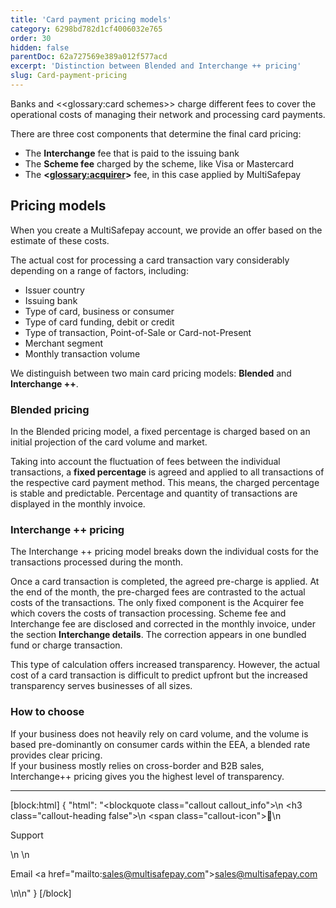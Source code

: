 ```yaml
---
title: 'Card payment pricing models'
category: 6298bd782d1cf4006032e765
order: 30
hidden: false
parentDoc: 62a727569e389a012f577acd
excerpt: 'Distinction between Blended and Interchange ++ pricing'
slug: Card-payment-pricing
---
```


Banks and <<glossary:card schemes>> charge different fees to cover the operational costs of managing their network and processing card payments.

There are three cost components that determine the final card pricing:

- The **Interchange** fee that is paid to the issuing bank
- The **Scheme fee** charged by the scheme, like Visa or Mastercard
- The **<<glossary:acquirer>>** fee, in this case applied by MultiSafepay

## Pricing models

When you create a MultiSafepay account, we provide an offer based on the estimate of these costs.

The actual cost for processing a card transaction vary considerably depending on a range of factors, including:

- Issuer country
- Issuing bank 
- Type of card, business or consumer 
- Type of card funding, debit or credit
- Type of transaction, Point-of-Sale or Card-not-Present
- Merchant segment
- Monthly transaction volume

We distinguish between two main card pricing models: **Blended** and **Interchange ++**.

### Blended pricing

In the Blended pricing model, a fixed percentage is charged based on an initial projection of the card volume and market.

Taking into account the fluctuation of fees between the individual transactions, a **fixed percentage** is agreed and applied to all transactions of the respective card payment method. This means, the charged percentage is stable and predictable.  Percentage and quantity of transactions are displayed in the monthly invoice.

### Interchange ++ pricing

The Interchange ++ pricing model breaks down the individual costs for the transactions processed during the month. 

Once a card transaction is completed, the agreed pre-charge is applied. At the end of the month, the pre-charged fees are contrasted to the actual costs of the transactions. The only fixed component is the Acquirer fee which covers the costs of transaction processing. Scheme fee and Interchange fee are disclosed and corrected in the monthly invoice, under the section **Interchange details**. The correction appears in one bundled fund or charge transaction.

This type of calculation offers increased transparency. However, the actual cost of a card transaction is difficult to predict upfront but the increased transparency serves businesses of all sizes.

### How to choose

If your business does not heavily rely on card volume, and the volume is based pre-dominantly on consumer cards within the EEA, a blended rate provides clear pricing.  
If your business mostly relies on cross-border and B2B sales, Interchange++ pricing gives you the highest level of transparency.

---

[block:html]
{
  "html": "<blockquote class=\"callout callout_info\">\n    <h3 class=\"callout-heading false\">\n        <span class=\"callout-icon\">💬</span>\n        <p>Support</p>\n    </h3>\n    <p>Email <a href=\"mailto:sales@multisafepay.com\">sales@multisafepay.com</a></p>\n</blockquote>\n"
}
[/block]
